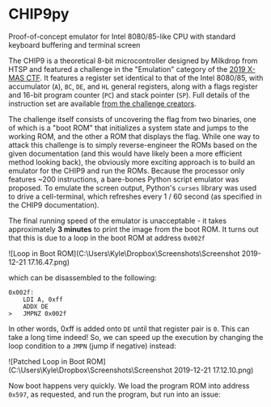 # CHIP9py
Proof-of-concept emulator for Intel 8080/85-like CPU with standard keyboard buffering and terminal screen

The CHIP9 is a theoretical 8-bit microcontroller designed by Milkdrop from HTSP and featured a challenge in the "Emulation" category of the [2019 X-MAS CTF](https://xmas.htsp.ro/home). It features a register set identical to that of the Intel 8080/85, with accumulator (`A`), `BC`, `DE`, and `HL` general registers, along with a flags register and 16-bit program counter (`PC`) and stack pointer (`SP`). Full details of the instruction set are available [from the challenge creators](https://drive.google.com/drive/folders/13FEjObT9AE3sLVmeq6G948ASojEzwa97).

The challenge itself consists of uncovering the flag from two binaries, one of which is a "boot ROM" that initializes a system state and jumps to the working ROM, and the other a ROM that displays the flag. While one way to attack this challenge is to simply reverse-engineer the ROMs based on the given documentation (and this would have likely been a more efficient method looking back), the obviously more exciting approach is to build an emulator for the CHIP9 and run the ROMs. Because the processor only features ~200 instructions, a bare-bones Python script emulator was proposed. To emulate the screen output, Python's `curses` library was used to drive a cell-terminal, which refreshes every 1 / 60 second (as specified in the CHIP9 documentation).

The final running speed of the emulator is unacceptable - it takes approximately **3 minutes** to print the image from the boot ROM. It turns out that this is due to a loop in the boot ROM at address `0x002f`

![Loop in Boot ROM](C:\Users\Kyle\Dropbox\Screenshots\Screenshot 2019-12-21 17.16.47.png)

which can be disassembled to the following:

```
0x002f:
	LDI A, 0xff
	ADDX DE
>	JMPNZ 0x002f
```

In other words, 0xff is added onto `DE` until that register pair is `0`. This can take a long time indeed! So, we can speed up the execution by changing the loop condition to a `JMPN` (jump if negative) instead:

![Patched Loop in Boot ROM](C:\Users\Kyle\Dropbox\Screenshots\Screenshot 2019-12-21 17.12.10.png)

Now boot happens very quickly. We load the program ROM into address `0x597`, as requested, and run the program, but run into an issue:
